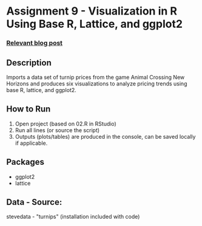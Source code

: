 # Assignment 9 - Visualization in R Using Base R, Lattice, and ggplot2
### [Relevant blog post](https://rlanguagejournal.blogspot.com/2025/10/module-9-visualizations-with-r-using.html)

## Description
Imports a data set of turnip prices from the game Animal Crossing New Horizons and produces six visualizations to analyze pricing trends using base R, lattice, and ggplot2.

## How to Run
1) Open project (based on 02.R in RStudio)
2) Run all lines (or source the script)
3) Outputs (plots/tables) are produced in the console, can be saved locally if applicable.

## Packages
- ggplot2
- lattice

## Data - Source:
stevedata - "turnips" (installation included with code)
